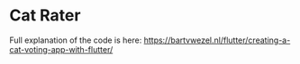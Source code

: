 # Cat Rater

Full explanation of the code is here: https://bartvwezel.nl/flutter/creating-a-cat-voting-app-with-flutter/
